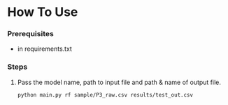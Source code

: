 # How To Use
### Prerequisites

* in requirements.txt 

### Steps

1. Pass the model name, path to input file and path & name of output file.
   ```sh
   python main.py rf sample/P3_raw.csv results/test_out.csv
   ```